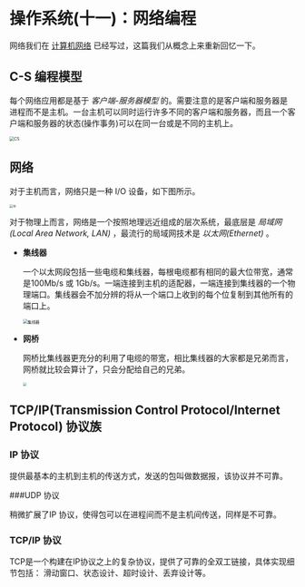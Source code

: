 # 操作系统(十一)：网络编程

网络我们在 [计算机网络](https://github.com/itliusir/CS_Notes#%E8%AE%A1%E7%AE%97%E6%9C%BA%E7%BD%91%E7%BB%9C) 已经写过，这篇我们从概念上来重新回忆一下。

## C-S 编程模型

每个网络应用都是基于 *客户端-服务器模型* 的。需要注意的是客户端和服务器是进程而不是主机。一台主机可以同时运行许多不同的客户端和服务器，而且一个客户端和服务器的状态(操作事务)可以在同一台或是不同的主机上。

<img src="http://qiniu.itliusir.com/network_cs.png" alt="CS" style="zoom:50%;" />

## 网络

对于主机而言，网络只是一种 I/O 设备，如下图所示。

<img src="http://qiniu.itliusir.com/network_io.png" alt="io" style="zoom:40%;" />

对于物理上而言，网络是一个按照地理远近组成的层次系统，最底层是 *局域网(Local Area Network, LAN)* ，最流行的局域网技术是 *以太网(Ethernet)* 。

- **集线器**

  一个以太网段包括一些电缆和集线器，每根电缆都有相同的最大位带宽，通常是100Mb/s 或 1Gb/s。一端连接到主机的适配器，一端连接到集线器的一个物理端口。集线器会不加分辨的将从一个端口上收到的每个位复制到其他所有的端口上。

  <img src="http://qiniu.itliusir.com/network_segment.png" alt="集线器" style="zoom:50%;" />

- **网桥**

  网桥比集线器更充分的利用了电缆的带宽，相比集线器的大家都是兄弟而言，网桥就比较会算计了，只会分配给自己的兄弟。

  <img src="http://qiniu.itliusir.com/network_bridge.png" style="zoom:40%;" />

## TCP/IP(Transmission Control Protocol/Internet Protocol) 协议族

### IP 协议

提供最基本的主机到主机的传送方式，发送的包叫做数据报，该协议并不可靠。

###UDP 协议

稍微扩展了IP 协议，使得包可以在进程间而不是主机间传送，同样是不可靠。

### TCP/IP 协议

TCP是一个构建在IP协议之上的复杂协议，提供了可靠的全双工链接，具体实现细节包括： 滑动窗口、状态设计、超时设计、丢弃设计等。